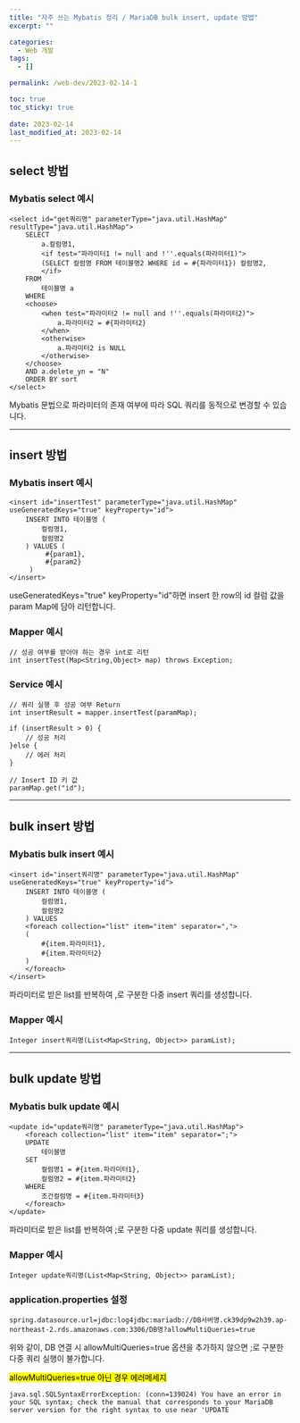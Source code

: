 ```yaml
---
title: "자주 쓰는 Mybatis 정리 / MariaDB bulk insert, update 방법"
excerpt: ""

categories:
  - Web 개발
tags:
  - []

permalink: /web-dev/2023-02-14-1

toc: true
toc_sticky: true
 
date: 2023-02-14
last_modified_at: 2023-02-14
---
```


## select 방법

### Mybatis select 예시
```
<select id="get쿼리명" parameterType="java.util.HashMap" resultType="java.util.HashMap">
	SELECT
		a.컬럼명1,
		<if test="파라미터1 != null and !''.equals(파라미터1)">
		(SELECT 컬럼명 FROM 테이블명2 WHERE id = #{파라미터1}) 컬럼명2,
		</if>
	FROM
		테이블명 a
	WHERE
	<choose>
		<when test="파라미터2 != null and !''.equals(파라미터2)">
			a.파라미터2 = #{파라미터2}
		</when>
		<otherwise>
			a.파라미터2 is NULL
		</otherwise>
	</choose>
	AND a.delete_yn = "N"
	ORDER BY sort
</select>
```
Mybatis 문법으로 파라미터의 존재 여부에 따라 SQL 쿼리를 동적으로 변경할 수 있습니다.

---

## insert 방법

### Mybatis insert 예시
```
<insert id="insertTest" parameterType="java.util.HashMap" useGeneratedKeys="true" keyProperty="id">
    INSERT INTO 테이블명 (
        컬럼명1,
        컬럼명2
    ) VALUES (
         #{param1},
         #{param2}
     )
</insert>
```
useGeneratedKeys="true" keyProperty="id"하면 insert 한 row의 id 컬럼 값을 param Map에 담아 리턴합니다.

### Mapper 예시
```
// 성공 여부를 받아야 하는 경우 int로 리턴
int insertTest(Map<String,Object> map) throws Exception;
```

### Service 예시
```
// 쿼리 실행 후 성공 여부 Return
int insertResult = mapper.insertTest(paramMap);

if (insertResult > 0) {
	// 성공 처리
}else {
	// 에러 처리
}

// Insert ID 키 값
paramMap.get("id");
```

---

## bulk insert 방법

### Mybatis bulk insert 예시
```
<insert id="insert쿼리명" parameterType="java.util.HashMap" useGeneratedKeys="true" keyProperty="id">
	INSERT INTO 테이블명 (
		컬럼명1,
		컬럼명2
	) VALUES
	<foreach collection="list" item="item" separator=",">
	(
		#{item.파라미터1},
		#{item.파라미터2}
	)
	</foreach>
</insert>
```
파라미터로 받은 list를 반복하여 ,로 구분한 다중 insert 쿼리를 생성합니다.

### Mapper 예시
```
Integer insert쿼리명(List<Map<String, Object>> paramList);
```

---

## bulk update 방법

### Mybatis bulk update 예시
```
<update id="update쿼리명" parameterType="java.util.HashMap">
    <foreach collection="list" item="item" separator=";">
    UPDATE
        테이블명
    SET
        컬럼명1 = #{item.파라미터1},
        컬럼명2 = #{item.파라미터2}
    WHERE
        조건컬럼명 = #{item.파라미터3}
    </foreach>
</update>
```
파라미터로 받은 list를 반복하여 ;로 구분한 다중 update 쿼리를 생성합니다.

### Mapper 예시
```
Integer update쿼리명(List<Map<String, Object>> paramList);
```

### application.properties 설정
```
spring.datasource.url=jdbc:log4jdbc:mariadb://DB서버명.ck39dp9w2h39.ap-northeast-2.rds.amazonaws.com:3306/DB명?allowMultiQueries=true
```
위와 같이, DB 연결 시 allowMultiQueries=true 옵션을 추가하지 않으면 ;로 구분한 다중 쿼리 실행이 불가합니다.

<mark>allowMultiQueries=true 아닌 경우 에러메세지</mark>
```
java.sql.SQLSyntaxErrorException: (conn=139024) You have an error in your SQL syntax; check the manual that corresponds to your MariaDB server version for the right syntax to use near 'UPDATE
```
